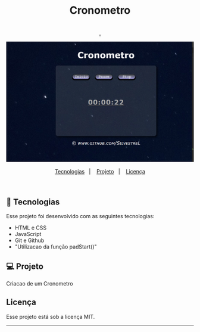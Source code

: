 <h1 align="center"> Cronometro </h1>
<p align="center"> <br/>
<a href="https://github.com/SilvestreL">.</a> <br>

![Preview](https://raw.githubusercontent.com/SilvestreL/Cronometro/main/preview.png)

</p>

<p align="center">
  <a href="#-tecnologias">Tecnologias</a>&nbsp;&nbsp;&nbsp;|&nbsp;&nbsp;&nbsp;
  <a href="#-projeto">Projeto</a>&nbsp;&nbsp;&nbsp;|&nbsp;&nbsp;&nbsp;
  <a href="#licença">Licença</a>
</p>

<br>

## 🚀 Tecnologias

Esse projeto foi desenvolvido com as seguintes tecnologias:

- HTML e CSS
- JavaScript
- Git e Github
- "Utilizacao da função padStart()"


## 💻 Projeto

Criacao de um Cronometro

## Licença 

Esse projeto está sob a licença MIT.

---
